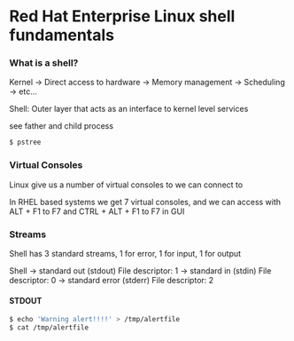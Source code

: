 # Red Hat Enterprise Linux shell fundamentals

### What is a shell?
Kernel -> Direct access to hardware
	   -> Memory management
	   -> Scheduling
	   -> etc...

 Shell: Outer layer that acts as an interface to kernel level services


see father and child process
```bash
$ pstree
```

### Virtual Consoles
Linux give us a number of virtual consoles to we can connect to

In RHEL based systems we get 7 virtual consoles, and we can access with ALT + F1 to F7 
and CTRL + ALT + F1 to F7 in GUI

### Streams
Shell has 3 standard streams, 1 for error, 1 for input, 1 for output

Shell -> standard out (stdout) File descriptor: 1
	  -> standard in (stdin) File descriptor: 0
	  -> standard error (stderr) File descriptor: 2


#### STDOUT

```bash
$ echo 'Warning alert!!!!' > /tmp/alertfile
$ cat /tmp/alertfile
```

